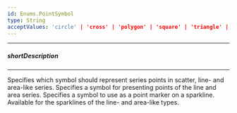 ```yaml
---
id: Enums.PointSymbol
type: String
acceptValues: 'circle' | 'cross' | 'polygon' | 'square' | 'triangle' | 'triangleDown' | 'triangleUp'
---
```

---
##### shortDescription
<!-- Description goes here -->

---
<!-- Description goes here -->
Specifies which symbol should represent series points in scatter, line- and area-like series.
Specifies a symbol for presenting points of the line and area series.
Specifies a symbol to use as a point marker on a sparkline. Available for the sparklines of the line- and area-like types.